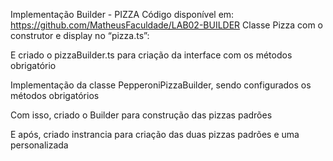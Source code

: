 Implementação Builder - PIZZA
Código disponível em: https://github.com/MatheusFaculdade/LAB02-BUILDER
Classe Pizza com o construtor e display no “pizza.ts”:
 
E criado o pizzaBuilder.ts para criação da interface com os métodos obrigatório
 
Implementação da classe PepperoniPizzaBuilder, sendo configurados os métodos obrigatórios
 
Com isso, criado o Builder para construção das pizzas padrões
 
E após, criado instrancia para criação das duas pizzas padrões e uma personalizada
 
